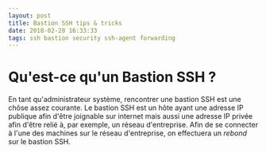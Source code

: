 ```yaml
---
layout: post
title: Bastion SSH tips & tricks
date: 2018-02-28 16:33:33
tags: ssh bastion security ssh-agent forwarding
---
```


# Qu'est-ce qu'un Bastion SSH ?
En tant qu'administrateur système, rencontrer une bastion SSH est une chôse assez courante.
Le bastion SSH est un hôte ayant une adresse IP publique afin d'être joignable sur internet mais aussi une adresse IP privée afin d'être relié à, par exemple, un réseau d'entreprise.
Afin de se connecter à l'une des machines sur le réseau d'entreprise, on effectuera un *rebond* sur le bastion SSH.



